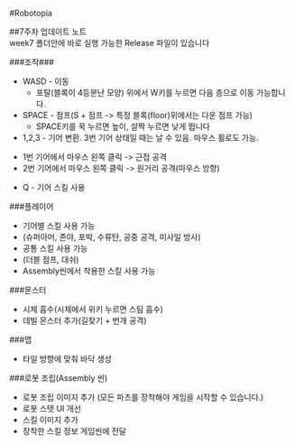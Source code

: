 #Robotopia  

##7주차 업데이트 노트  
week7 폴더안에 바로 실행 가능한 Release 파일이 있습니다  

###조작###
- WASD - 이동  
  * 포탈(블록이 4등분난 모양) 위에서 W키를 누르면 다음 층으로 이동 가능합니다. 
- SPACE - 점프(S + 점프 -> 특정 블록(floor)위에서는 다운 점프 가능) 
  * SPACE키를 꾹 누르면 높이, 살짝 누르면 낮게 뜁니다
- 1,2,3 - 기어 변환. 3번 기어 상태일 때는 날 수 있음. 마우스 휠로도 가능.
 * 1번 기어에서 마우스 왼쪽 클릭 -> 근접 공격
 * 2번 기어에서 마우스 왼쪽 클릭 -> 원거리 공격(마우스 방향)
- Q - 기어 스킬 사용

###플레이어
- 기어별 스킬 사용 가능
- (슈퍼아머, 존야, 포박, 수류탄, 공중 공격, 미사일 방사)
- 공통 스킬 사용 가능
- (더블 점프, 대쉬)
- Assembly씬에서 착용한 스킬 사용 가능

###몬스터
- 시체 흡수(시체에서 위키 누르면 스팀 흡수)
- 데빌 몬스터 추가(길찾기 +  번개 공격)

###맵
- 타일 방향에 맞춰 바닥 생성

###로봇 조립(Assembly 씬)
- 로봇 조립 이미지 추가 (모든 파츠를 장착해야 게임을 시작할 수 있습니다.)
- 로봇 스탯 UI 개선
- 스킬 이미지 추가
- 장착한 스킬 정보 게임씬에 전달
